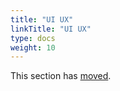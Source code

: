 ```yaml
---
title: "UI UX"
linkTitle: "UI UX"
type: docs
weight: 10
---
```


This section has [moved](/docs/centers-of-excellence/ui-ux/).
